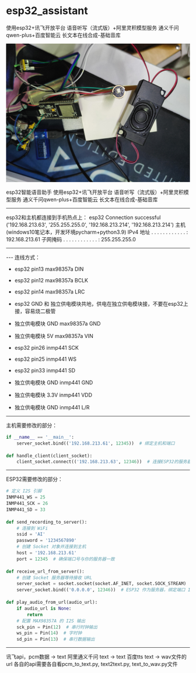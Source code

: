 # esp32_assistant

使用esp32+讯飞开放平台 语音听写（流式版）+阿里灵积模型服务 通义千问qwen-plus+百度智能云 长文本在线合成-基础音库

![esp32_assistant实拍，inmp441,max98357a,esp32s](https://github.com/LoudLove/esp32_assistant/blob/main/esp32-ass.jpg)

esp32智能语音助手
使用esp32+讯飞开放平台 语音听写（流式版）+阿里灵积模型服务 通义千问qwen-plus+百度智能云 长文本在线合成-基础音库

-------------------------------------------------------------------------------

esp32和主机都连接到手机热点上：
esp32
    Connection successful
    ('192.168.213.63', '255.255.255.0', '192.168.213.214', '192.168.213.214')
主机(windows10笔记本，开发环境pycharm+python3.9)
   IPv4 地址 . . . . . . . . . . . . : 192.168.213.61
   子网掩码  . . . . . . . . . . . . : 255.255.255.0

-------------------------------------------------------------------------------

--- 连线方式：

- esp32 pin13     max98357a DIN
- esp32 pin12     max98357a BCLK
- esp32 pin14     max98357a LRC
- esp32 GND 和 独立供电模块共地，供电在独立供电模块接，不要在esp32上接，容易烧二极管
- 独立供电模块 GND     max98357a GND
- 独立供电模块 5V     max98357a VIN

- esp32 pin26     inmp441 SCK
- esp32 pin25     inmp441 WS
- esp32 pin33     inmp441 SD
- 独立供电模块 GND     inmp441 GND
- 独立供电模块 3.3V     inmp441 VDD
- 独立供电模块 GND      inmp441 L/R

-------------------------------------------------------------------------------
主机需要修改的部分：
```python
if __name__ == '__main__':
    server_socket.bind(('192.168.213.61', 12345))  # 绑定主机和端口

def handle_client(client_socket):
    client_socket.connect(('192.168.213.63', 12346))  # 连接ESP32的服务器
```
-------------------------------------------------------------------------------

ESP32需要修改的部分：
```python
# 定义 I2S 引脚
INMP441_WS = 25
INMP441_SCK = 26
INMP441_SD = 33

def send_recording_to_server():
    # 连接到 WiFi
    ssid = 'AI'
    password = '1234567890'
    # 创建 Socket 对象并连接到主机
    host = '192.168.213.61'
    port = 12345  # 确保端口号与你的服务器一致

def receive_url_from_server():
    # 创建 Socket 服务器等待接收 URL
    server_socket = socket.socket(socket.AF_INET, socket.SOCK_STREAM)
    server_socket.bind(('0.0.0.0', 12346))  # ESP32 作为服务器，绑定端口 12346

def play_audio_from_url(audio_url):
    if audio_url is None:
        return
    # 配置 MAX98357A 的 I2S 输出
    sck_pin = Pin(12)  # 串行时钟输出
    ws_pin = Pin(14)  # 字时钟
    sd_pin = Pin(13)  # 串行数据输出
```
-------------------------------------------------------------------------------

讯飞api，pcm数据 -> text
阿里通义千问 text -> text
百度tts text -> wav文件的url
各自的api需要各自看pcm_to_text.py, text2text.py, text_to_wav.py文件
